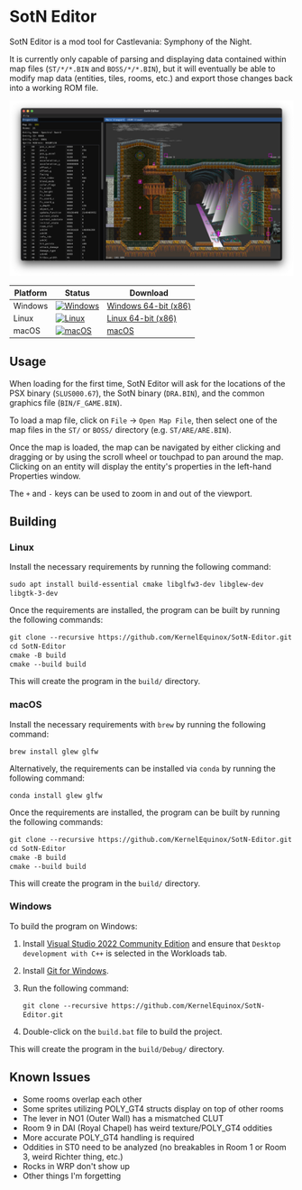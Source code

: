 # SotN Editor

SotN Editor is a mod tool for Castlevania: Symphony of the Night.

It is currently only capable of parsing and displaying data contained within map files (`ST/*/*.BIN` and `BOSS/*/*.BIN`), but it will eventually be able to modify map data (entities, tiles, rooms, etc.) and export those changes back into a working ROM file.

![SotN Editor interface](Screenshot.png)

|Platform|Status|Download|
|--------|------|--------|
|Windows|[![Windows](https://github.com/KernelEquinox/SotN-Editor/actions/workflows/Windows.yml/badge.svg)](https://github.com/KernelEquinox/SotN-Editor/actions/workflows/Windows.yml)|[Windows 64-bit (x86)](https://github.com/KernelEquinox/SotN-Editor/releases/latest/download/SotN_Editor_Windows.zip)|
|Linux|[![Linux](https://github.com/KernelEquinox/SotN-Editor/actions/workflows/Linux.yml/badge.svg)](https://github.com/KernelEquinox/SotN-Editor/actions/workflows/Linux.yml)|[Linux 64-bit (x86)](https://github.com/KernelEquinox/SotN-Editor/releases/latest/download/SotN_Editor_Linux.zip)|
|macOS|[![macOS](https://github.com/KernelEquinox/SotN-Editor/actions/workflows/macOS.yml/badge.svg)](https://github.com/KernelEquinox/SotN-Editor/actions/workflows/macOS.yml)|[macOS](https://github.com/KernelEquinox/SotN-Editor/releases/latest/download/SotN_Editor_macOS.zip)|


## Usage

When loading for the first time, SotN Editor will ask for the locations of the PSX binary (`SLUS000.67`), the SotN binary (`DRA.BIN`), and the common graphics file (`BIN/F_GAME.BIN`).

To load a map file, click on `File` -> `Open Map File`, then select one of the map files in the `ST/` or `BOSS/` directory (e.g. `ST/ARE/ARE.BIN`).

Once the map is loaded, the map can be navigated by either clicking and dragging or by using the scroll wheel or touchpad to pan around the map. Clicking on an entity will display the entity's properties in the left-hand Properties window.

The `+` and `-` keys can be used to zoom in and out of the viewport.


## Building

### Linux

Install the necessary requirements by running the following command:

```
sudo apt install build-essential cmake libglfw3-dev libglew-dev libgtk-3-dev
```

Once the requirements are installed, the program can be built by running the following commands:

```
git clone --recursive https://github.com/KernelEquinox/SotN-Editor.git
cd SotN-Editor
cmake -B build
cmake --build build
```

This will create the program in the `build/` directory.

### macOS

Install the necessary requirements with `brew` by running the following command:

```
brew install glew glfw
```

Alternatively, the requirements can be installed via `conda` by running the following command:

```
conda install glew glfw
```

Once the requirements are installed, the program can be built by running the following commands:

```
git clone --recursive https://github.com/KernelEquinox/SotN-Editor.git
cd SotN-Editor
cmake -B build
cmake --build build
```

This will create the program in the `build/` directory.

### Windows

To build the program on Windows:

1. Install [Visual Studio 2022 Community Edition](https://visualstudio.microsoft.com/thank-you-downloading-visual-studio/?sku=Community) and ensure that `Desktop development with C++` is selected in the Workloads tab.
2. Install [Git for Windows](https://git-scm.com/download/win).
3. Run the following command:

   ```
   git clone --recursive https://github.com/KernelEquinox/SotN-Editor.git
   ```
   
4. Double-click on the `build.bat` file to build the project.

This will create the program in the `build/Debug/` directory.


## Known Issues

* Some rooms overlap each other
* Some sprites utilizing POLY_GT4 structs display on top of other rooms
* The lever in NO1 (Outer Wall) has a mismatched CLUT
* Room 9 in DAI (Royal Chapel) has weird texture/POLY_GT4 oddities
* More accurate POLY_GT4 handling is required
* Oddities in ST0 need to be analyzed (no breakables in Room 1 or Room 3, weird Richter thing, etc.)
* Rocks in WRP don't show up
* Other things I'm forgetting
